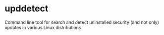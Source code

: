 # upddetect
Command line tool for search and detect uninstalled security (and not only) updates in various Linux distributions

